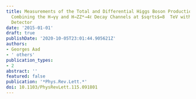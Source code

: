 ```yaml
---
title: Measurements of the Total and Differential Higgs Boson Production Cross Sections
  Combining the H→γγ and H→ZZ*→4ℓ Decay Channels at $sqrts$=8  TeV with the ATLAS
  Detector
date: '2015-01-01'
draft: true
publishDate: '2020-10-05T23:01:44.905621Z'
authors:
- Georges Aad
- ' others'
publication_types:
- 2
abstract: ''
featured: false
publication: '*Phys.Rev.Lett.*'
doi: 10.1103/PhysRevLett.115.091801
---
```



